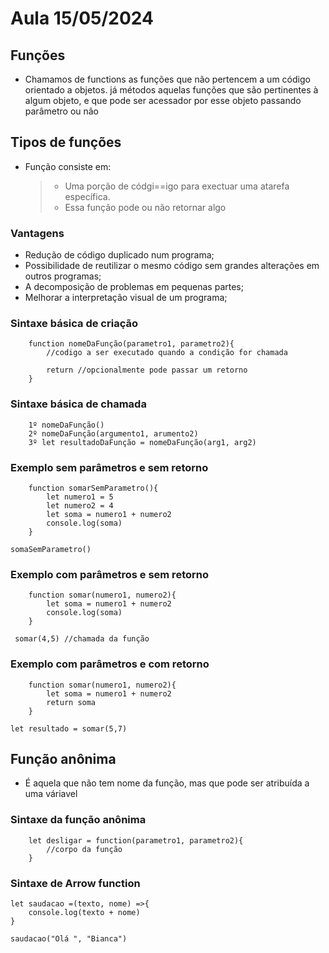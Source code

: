 # Aula 15/05/2024

## Funções

- Chamamos de functions as funções que não pertencem a um código orientado a objetos. já métodos aquelas funções que são pertinentes à algum objeto, e que pode ser acessador por esse objeto passando parâmetro ou não

## Tipos de funções

- Função consiste em:
    > - Uma porção de códgi==igo para exectuar uma atarefa específica.
    > - Essa função pode ou não retornar algo

### Vantagens

- Redução de código duplicado num programa;
- Possibilidade de reutilizar o mesmo código sem grandes alterações em outros programas;
- A decomposição de problemas em pequenas partes;
- Melhorar a interpretação visual de um programa;

### Sintaxe básica de criação

```
    function nomeDaFunção(parametro1, parametro2){
        //codigo a ser executado quando a condição for chamada

        return //opcionalmente pode passar um retorno
    }
```

### Sintaxe básica de chamada

```
    1º nomeDaFunção()
    2º nomeDaFunção(argumento1, arumento2)
    3º let resultadoDaFunção = nomeDaFunção(arg1, arg2)
```

### Exemplo sem parâmetros e sem retorno

```
    function somarSemParametro(){
        let numero1 = 5
        let numero2 = 4
        let soma = numero1 + numero2
        console.log(soma)
    }

somaSemParametro()   
```
### Exemplo com parâmetros e sem retorno

```
    function somar(numero1, numero2){
        let soma = numero1 + numero2
        console.log(soma)
    }

 somar(4,5) //chamada da função   
```   
### Exemplo com parâmetros e com retorno

```
    function somar(numero1, numero2){
        let soma = numero1 + numero2
        return soma
    }

let resultado = somar(5,7)
```
## Função anônima

- É aquela que não tem nome da função, mas que pode ser atribuída a uma váriavel

### Sintaxe da função anônima

```
    let desligar = function(parametro1, parametro2){
        //corpo da função
    }
```    
### Sintaxe de Arrow function

```
let saudacao =(texto, nome) =>{
    console.log(texto + nome)
}

saudacao("Olá ", "Bianca")
``` 